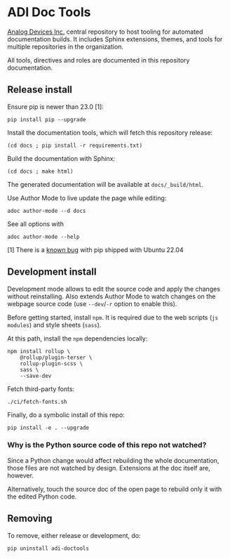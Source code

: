 # ADI Doc Tools

[Analog Devices Inc.](http://www.analog.com/en/index.html)
central repository to host tooling for automated documentation builds.
It includes Sphinx extensions, themes, and tools for multiple repositories in
the organization.

All tools, directives and roles are documented in this repository documentation.

## Release install

Ensure pip is newer than 23.0 [1]:
```
pip install pip --upgrade
```
Install the documentation tools, which will fetch this repository release:
```
(cd docs ; pip install -r requirements.txt)
```
Build the documentation with Sphinx:
```
(cd docs ; make html)
```
The generated documentation will be available at `docs/_build/html`.

Use Author Mode to live update the page while editing:
```
adoc author-mode --d docs
```
See all options with
```
adoc author-mode --help
```
[1] There is a [known bug](https://github.com/pypa/setuptools/issues/3269)
with pip shipped with Ubuntu 22.04

## Development install

Development mode allows to edit the source code and apply the changes without
reinstalling.
Also extends Author Mode to watch changes on the webpage source code
(use `--dev`/`-r` option to enable this).

Before getting started, install `npm`.
It is required due to the web scripts (`js modules`) and style sheets (`sass`).

At this path, install the `npm` dependencies locally:
```
npm install rollup \
    @rollup/plugin-terser \
    rollup-plugin-scss \
    sass \
    --save-dev
```

Fetch third-party fonts:
```
./ci/fetch-fonts.sh
```

Finally, do a symbolic install of this repo:
```
pip install -e . --upgrade
```

### Why is the Python source code of this repo not watched?

Since a Python change would affect rebuilding the whole documentation,
those files are not watched by design.
Extensions at the doc itself are, however.

Alternatively, touch the source doc of the open page to rebuild only it
with the edited Python code.

## Removing

To remove, either release or development, do:
```
pip uninstall adi-doctools
```
